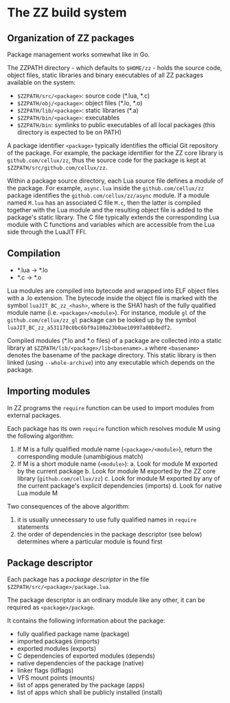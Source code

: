 # The ZZ build system

## Organization of ZZ packages

Package management works somewhat like in Go.

The ZZPATH directory - which defaults to `$HOME/zz` - holds the source code, object files, static libraries and binary executables of all ZZ packages available on the system:

- `$ZZPATH/src/<package>`: source code (*.lua, *.c)
- `$ZZPATH/obj/<package>`: object files (*.lo, *.o)
- `$ZZPATH/lib/<package>`: static libraries (*.a)
- `$ZZPATH/bin/<package>`: executables
- `$ZZPATH/bin`: symlinks to public executables of all local packages (this directory is expected to be on PATH)

A package identifier `<package>` typically identifies the official Git repository of the package. For example, the package identifier for the ZZ core library is `github.com/cellux/zz`, thus the source code for the package is kept at `$ZZPATH/src/github.com/cellux/zz`.

Within a package source directory, each Lua source file defines a *module* of the package. For example, `async.lua` inside the `github.com/cellux/zz` package identifies the `github.com/cellux/zz/async` module. If a module named `M.lua` has an associated C file `M.c`, then the latter is compiled together with the Lua module and the resulting object file is added to the package's static library. The C file typically extends the corresponding Lua module with C functions and variables which are accessible from the Lua side through the LuaJIT FFI.

## Compilation

- *.lua -> *.lo
- *.c -> *.o

Lua modules are compiled into bytecode and wrapped into ELF object files with a .lo extension. The bytecode inside the object file is marked with the symbol `luaJIT_BC_zz_<hash>`, where <hash> is the SHA1 hash of the fully qualified module name (i.e. `<package>/<module>`). For instance, module `gl` of the `github.com/cellux/zz_gl` package can be looked up by the symbol `luaJIT_BC_zz_a531170c0bc6bf9a100a23b0ae10997a80b8edf2`.

Compiled modules (*.lo and *.o files) of a package are collected into a static library at `$ZZPATH/lib/<package>/lib<basename>.a` where `<basename>` denotes the basename of the package directory. This static library is then linked (using `--whole-archive`) into any executable which depends on the package. 

## Importing modules

In ZZ programs the `require` function can be used to import modules from external packages.

Each package has its own `require` function which resolves module M using the following algorithm:

1. If M is a fully qualified module name (`<package>/<module>`), return the corresponding module (unambigious match)
2. If M is a short module name (`<module>`):
   a. Look for module M exported by the current package
   b. Look for module M exported by the ZZ core library (`github.com/cellux/zz`)
   c. Look for module M exported by any of the current package's explicit dependencies (imports)
   d. Look for native Lua module M

Two consequences of the above algorithm:

1. it is usually unnecessary to use fully qualified names in `require` statements
2. the order of dependencies in the package descriptor (see below) determines where a particular module is found first

## Package descriptor

Each package has a *package descriptor* in the file `$ZZPATH/src/<package>/package.lua`.

The package descriptor is an ordinary module like any other, it can be required as `<package>/package`.

It contains the following information about the package:

- fully qualified package name (package)
- imported packages (imports)
- exported modules (exports)
- C dependencies of exported modules (depends)
- native dependencies of the package (native)
- linker flags (ldflags)
- VFS mount points (mounts)
- list of apps generated by the package (apps)
- list of apps which shall be publicly installed (install)
